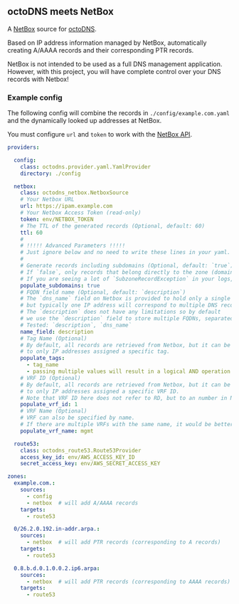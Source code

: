 ## octoDNS meets NetBox

A [NetBox](https://github.com/digitalocean/netbox) source for [octoDNS](https://github.com/github/octodns/).

Based on IP address information managed by NetBox,
automatically creating A/AAAA records and their corresponding PTR records.

NetBox is not intended to be used as a full DNS management application. However, with this project, you will have complete control over your DNS records with Netbox!

### Example config

The following config will combine the records in `./config/example.com.yaml`
and the dynamically looked up addresses at NetBox.

You must configure `url` and `token` to work with the [NetBox API](https://netbox.readthedocs.io/en/latest/api/overview/).

```yaml
providers:

  config:
    class: octodns.provider.yaml.YamlProvider
    directory: ./config

  netbox:
    class: octodns_netbox.NetboxSource
    # Your Netbox URL
    url: https://ipam.example.com
    # Your Netbox Access Token (read-only)
    token: env/NETBOX_TOKEN
    # The TTL of the generated records (Optional, default: 60)
    ttl: 60
    #
    # !!!!! Advanced Parameters !!!!!
    # Just ignore below and no need to write these lines in your yaml.
    #
    # Generate records including subdomains (Optional, default: `true`)
    # If `false`, only records that belong directly to the zone (domain) will be generated.
    # If you are seeing a lot of `SubzoneRecordException` in your logs, change this to `false`.
    populate_subdomains: true
    # FQDN field name (Optional, default: `description`)
    # The `dns_name` field on Netbox is provided to hold only a single name,
    # but typically one IP address will correspond to multiple DNS records (FQDNs).
    # The `description` does not have any limitations so by default
    # we use the `description` field to store multiple FQDNs, separated by commas.
    # Tested: `description`, `dns_name`
    name_field: description
    # Tag Name (Optional)
    # By default, all records are retrieved from Netbox, but it can be restricted
    # to only IP addresses assigned a specific tag.
    populate_tags:
      - tag_name
      - passing multiple values will result in a logical AND operation
    # VRF ID (Optional)
    # By default, all records are retrieved from Netbox, but it can be restricted
    # to only IP addresses assigned a specific VRF ID.
    # Note that VRF ID here does not refer to RD, but to an number in Netbox.
    populate_vrf_id: 1
    # VRF Name (Optional)
    # VRF can also be specified by name.
    # If there are multiple VRFs with the same name, it would be better to use `populate_vrf_id`.
    populate_vrf_name: mgmt

  route53:
    class: octodns_route53.Route53Provider
    access_key_id: env/AWS_ACCESS_KEY_ID
    secret_access_key: env/AWS_SECRET_ACCESS_KEY

zones:
  example.com.:
    sources:
      - config
      - netbox  # will add A/AAAA records
    targets:
      - route53

  0/26.2.0.192.in-addr.arpa.:
    sources:
      - netbox  # will add PTR records (corresponding to A records)
    targets:
      - route53

  0.8.b.d.0.1.0.0.2.ip6.arpa:
    sources:
      - netbox  # will add PTR records (corresponding to AAAA records)
    targets:
      - route53
```
